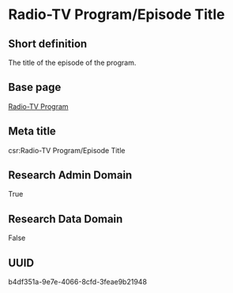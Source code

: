 # Radio-TV Program/Episode Title
## Short definition
The title of the episode of the program.
## Base page
[Radio-TV Program](https://github.com/EuroCRIS/CASRAI-Dictionairies/blob/main/Objects/Radio-TV%20Program.md)
## Meta title
csr:Radio-TV Program/Episode Title
## Research Admin Domain
True
## Research Data Domain
False
## UUID
b4df351a-9e7e-4066-8cfd-3feae9b21948
